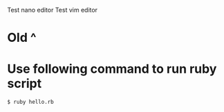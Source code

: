 
Test nano editor
Test vim editor
# Old ^

# Use following command to run ruby script
```
$ ruby hello.rb
```
